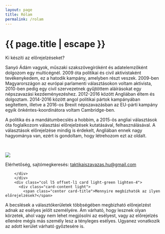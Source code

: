 ```yaml
---
layout: page
title: Rólam
permalink: /rolam
---
```


<h1 class="page-title">{{ page.title | escape }}</h1>

 <div class="row">
        <div class="col l6 card light-green lighten-4">
        
<div class="card-content light">
          <span class="center card-title">Ki készíti az előrejelzéseket?</span>
          <p>Sanyó Ádám vagyok, műszaki szakszövegíróként és adatelemzőként dolgozom egy multicégnél. 2009 óta politikai és civil aktivistaként tevékenykedem, ez a hatodik kampány, amelyben részt veszek. 2009-ben Magyarországon az európai parlamenti választásokon voltam aktivista, 2010-ben pedig egy civil szervezetnek gyűjtöttem aláírásokat egy népszavazási kezdeményezéshez. 2012-2016 között Angliában éltem és dolgoztam. 2014-2016 között angol politikai pártok kampányában segítettem, illetve a 2016-os Brexit népszavazásban az EU-párti kampány egyik önkéntes-koordinátora voltam Cambridge-ben.</p>
		  <p>A politika és a mandátumbecslés a hobbim, a 2015-ös angliai választások óta foglalkozom választási előrejelzések kutatásával, felhasználásával. A választások előrejelzése mindig is érdekelt, Angliában ennek nagy hagyománya van, ezért is gondoltam, hogy létrehozom ezt az oldalt.</p>
		  <br/>
		  <p><img src="images/adam.png"></p>
		  <p>Elérhetőség, sajtómegkeresés: <a href="mailto:taktikaiszavazas.hu@gmail.com">taktikaiszavazas.hu@gmail.com</a></p>

        </div>        
        </div>
		<div class="col l5 offset-l1 card light-green lighten-4">
          <div class="card-content light">
            <span class="center card-title">Mennyire megbízhatók az ilyen előrejelzések?</span>

<p>A becslések a választókerületek többségében megbizható előrejelzést adnak az esélyes jelölt személyére. Ám várható, hogy lesznek olyan körzetek, ahol vagy nem lehet megjósolni az esélyest, vagy az előrejelzés ellenére mégis más személy lesz a tényleges esélyes. Ugyanez vonatkozik az adott kerület várható győztesére is.</p>
          </div>
		  </div>
    </div>
 

		  

    